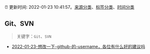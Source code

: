 :alarm_clock: 更新时间: 2022-01-23 10:41:57。[来源分类](../README.md)、[标签分类](../TAGS.md)、[时间分类](../TIMELINE.md)

## Git、SVN


> 关键字：`Git`、`SVN`



- [2022-01-23-想改一下-github-的-username，各位有什么好的建议吗](https://www.v2ex.com/t/830085) 
